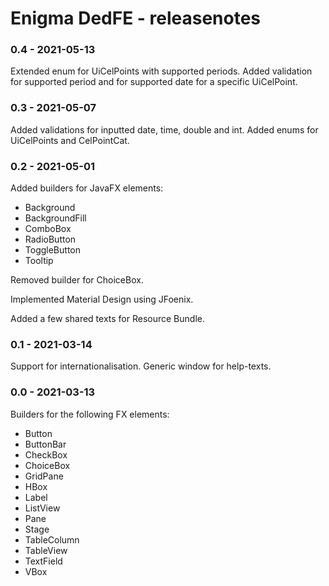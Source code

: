 # Enigma DedFE - releasenotes

### 0.4 - 2021-05-13
Extended enum for UiCelPoints with supported periods.
Added validation for supported period and for supported date for a specific UiCelPoint.

### 0.3 - 2021-05-07
Added validations for inputted date, time, double and int.
Added enums for UiCelPoints and CelPointCat.

### 0.2 - 2021-05-01 
Added builders for JavaFX elements:

- Background
- BackgroundFill
- ComboBox
- RadioButton
- ToggleButton
- Tooltip

Removed builder for ChoiceBox.

Implemented Material Design using JFoenix.

Added a few shared texts for Resource Bundle.

### 0.1 - 2021-03-14
Support for internationalisation.
Generic window for help-texts.

### 0.0 - 2021-03-13
Builders for the following FX elements:

- Button
- ButtonBar
- CheckBox
- ChoiceBox
- GridPane
- HBox
- Label
- ListView
- Pane
- Stage
- TableColumn
- TableView
- TextField
- VBox